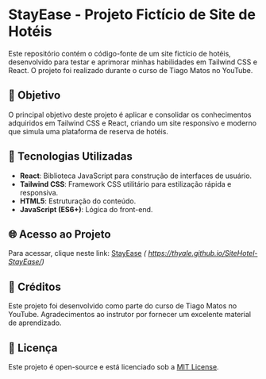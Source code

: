 # StayEase - Projeto Fictício de Site de Hotéis

Este repositório contém o código-fonte de um site fictício de hotéis, desenvolvido para testar e aprimorar minhas habilidades em Tailwind CSS e React. O projeto foi realizado durante o curso de Tiago Matos no YouTube.

## 🎯 Objetivo

O principal objetivo deste projeto é aplicar e consolidar os conhecimentos adquiridos em Tailwind CSS e React, criando um site responsivo e moderno que simula uma plataforma de reserva de hotéis.

## 🚀 Tecnologias Utilizadas

- **React**: Biblioteca JavaScript para construção de interfaces de usuário.
- **Tailwind CSS**: Framework CSS utilitário para estilização rápida e responsiva.
- **HTML5**: Estruturação do conteúdo.
- **JavaScript (ES6+)**: Lógica do front-end.

## 🌐 Acesso ao Projeto

Para acessar, clique neste link: [StayEase](#) *( https://thyale.github.io/SiteHotel-StayEase/)*

## 📝 Créditos

Este projeto foi desenvolvido como parte do curso de Tiago Matos no YouTube. Agradecimentos ao instrutor por fornecer um excelente material de aprendizado.

## 📜 Licença

Este projeto é open-source e está licenciado sob a [MIT License](LICENSE).
